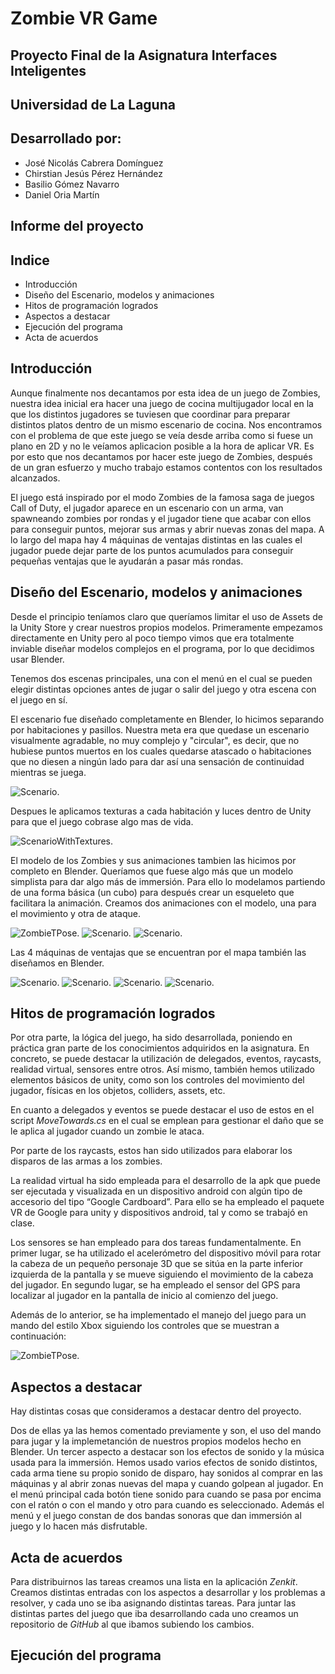 # Zombie VR Game

## Proyecto Final de la Asignatura Interfaces Inteligentes 
## Universidad de La Laguna
## Desarrollado por:
  * José Nicolás Cabrera Domínguez
  * Chirstian Jesús Pérez Hernández
  * Basilio Gómez Navarro
  * Daniel Oria Martín

## Informe del proyecto

## Indice
  * Introducción
  * Diseño del Escenario, modelos y animaciones
  * Hitos de programación logrados
  * Aspectos a destacar
  * Ejecución del programa
  * Acta de acuerdos

## Introducción
Aunque finalmente nos decantamos por esta idea de un juego de Zombies, nuestra idea inicial era hacer una juego de cocina multijugador local en la que los distintos jugadores se tuviesen que coordinar para preparar distintos platos dentro de un mismo escenario de cocina. Nos encontramos con el problema de que este juego se veía desde arriba como si fuese un plano en 2D y no le veíamos aplicacion posible a la hora de aplicar VR. Es por esto que nos decantamos por hacer este juego de Zombies, después de un gran esfuerzo y mucho trabajo estamos contentos con los resultados alcanzados.

El juego está inspirado por el modo Zombies de la famosa saga de juegos Call of Duty, el jugador aparece en un escenario con un arma, van spawneando zombies por rondas y el jugador tiene que acabar con ellos para conseguir puntos, mejorar sus armas y abrir nuevas zonas del mapa. A lo largo del mapa hay 4 máquinas de ventajas distintas en las cuales el jugador puede dejar parte de los puntos acumulados para conseguir pequeñas ventajas que le ayudarán a pasar más rondas.

## Diseño del Escenario, modelos y animaciones
Desde el principio teníamos claro que queríamos limitar el uso de Assets de la Unity Store y crear nuestros propios modelos. Primeramente empezamos directamente en Unity pero al poco tiempo vimos que era totalmente inviable diseñar modelos complejos en el programa, por lo que decidimos usar Blender.

Tenemos dos escenas principales, una con el menú en el cual se pueden elegir distintas opciones antes de jugar o salir del juego y otra escena con el juego en sí.

El escenario fue diseñado completamente en Blender, lo hicimos separando por habitaciones y pasillos. Nuestra meta era que quedase un escenario visualmente agradable, no muy complejo y "circular", es decir, que no hubiese puntos muertos en los cuales quedarse atascado o habitaciones que no diesen a ningún lado para dar así una sensación de continuidad mientras se juega. 

![Scenario.](img/Scenario.PNG "Scenario.")

Despues le aplicamos texturas a cada habitación y luces dentro de Unity para que el juego cobrase algo mas de vida.

![ScenarioWithTextures.](img/ScenarioWithTextures.PNG "ScenarioWithTextures.")

El modelo de los Zombies y sus animaciones tambien las hicimos por completo en Blender. Queríamos que fuese algo más que un modelo simplista para dar algo más de immersión. Para ello lo modelamos partiendo de una forma básica (un cubo) para después crear un esqueleto que facilitara la animación. Creamos dos animaciones con el modelo, una para el movimiento y otra de ataque.

![ZombieTPose.](img/songuiTPose.PNG "ZombieTPose.")
![Scenario.](img/zombieWalk.gif "Scenario.")
![Scenario.](img/zombieAttack.gif "Scenario.")

Las 4 máquinas de ventajas que se encuentran por el mapa también las diseñamos en Blender. 

![Scenario.](img/quickRevive.gif "Scenario.")
![Scenario.](img/jug.gif "Scenario.")
![Scenario.](img/speedCola.gif "Scenario.")
![Scenario.](img/doubleTap.gif "Scenario.")

## Hitos de programación logrados

Por otra parte, la lógica del juego, ha sido desarrollada, poniendo en práctica gran parte de los conocimientos adquiridos en la asignatura. En concreto, se puede destacar la utilización de delegados, eventos, raycasts, realidad virtual, sensores entre otros.  Así mismo, también hemos utilizado elementos básicos de unity, como son los controles del movimiento del jugador, físicas en los objetos, colliders, assets, etc.

En cuanto a delegados y eventos se puede destacar el uso de estos en el script *MoveTowards.cs* en el cual se emplean para gestionar el daño que se le aplica al jugador cuando un zombie le ataca.

Por parte de los raycasts, estos han sido utilizados para elaborar los disparos de las armas a los zombies.

La realidad virtual ha sido empleada para el desarrollo de la apk que puede ser ejecutada y visualizada en un dispositivo android con algún tipo de accesorio del tipo “Google Cardboard”. Para ello se ha empleado el paquete VR de Google para unity y dispositivos android, tal y como se trabajó en clase.

Los sensores se han empleado para dos tareas fundamentalmente. En primer lugar, se ha utilizado el acelerómetro del dispositivo móvil para rotar la cabeza de un pequeño personaje 3D que se sitúa en la parte inferior izquierda de la pantalla y se mueve siguiendo el movimiento de la cabeza del jugador. En segundo lugar, se ha empleado el sensor del GPS para localizar al jugador en la pantalla de inicio al comienzo del juego.

Además de lo anterior, se ha implementado el manejo del juego para un mando del estilo Xbox siguiendo los controles que se muestran a continuación:

![ZombieTPose.](img/controls.jpg "ZombieTPose.")

## Aspectos a destacar
Hay distintas cosas que consideramos a destacar dentro del proyecto.

Dos de ellas ya las hemos comentado previamente y son, el uso del mando para jugar y la implemetanción de nuestros propios modelos hecho en Blender.
Un tercer aspecto a destacar son los efectos de sonido y la música usada para la immersión. Hemos usado varios efectos de sonido distintos, cada arma tiene su propio sonido de disparo, hay sonidos al comprar en las máquinas y al abrir zonas nuevas del mapa y cuando golpean al jugador. En el menú principal cada botón tiene sonido para cuando se pasa por encima con el ratón o con el mando y otro para cuando es seleccionado.
Además el menú y el juego constan de dos bandas sonoras que dan immersión al juego y lo hacen más disfrutable. 

## Acta de acuerdos

Para distribuirnos las tareas creamos una lista en la aplicación *Zenkit*. Creamos distintas entradas con los aspectos a desarrollar y los problemas a resolver, y cada uno se iba asignando distintas tareas. Para juntar las distintas partes del juego que iba desarrollando cada uno creamos un repositorio de *GitHub* al que ibamos subiendo los cambios.

## Ejecución del programa

